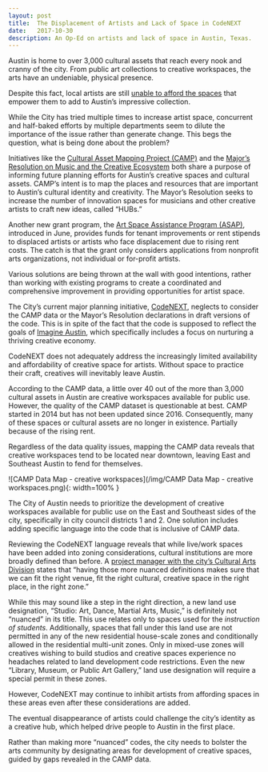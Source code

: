```yaml
---
layout: post
title:  The Displacement of Artists and Lack of Space in CodeNEXT
date:   2017-10-30
description: An Op-Ed on artists and lack of space in Austin, Texas. 
---
```


Austin is home to over 3,000 cultural assets that reach every nook and cranny of the city. 
From public art collections to creative workspaces, the arts have an undeniable, physical presence. 

Despite this fact, local artists are still 
[unable to afford the spaces](https://www.austinchronicle.com/music/2016-05-27/we-cant-make-it-here-anymore/) 
that empower them to add to Austin’s impressive collection. 

While the City has tried multiple times to increase artist space, concurrent and half-baked efforts by 
multiple departments seem to dilute the importance of the issue rather than generate change. This 
begs the question, what is being done about the problem?  

Initiatives like the [Cultural Asset Mapping Project (CAMP)](https://austintexas.gov/department/cultural-asset-mapping-project)
and the [Major’s Resolution on Music and the Creative Ecosystem](https://www.austinchronicle.com/arts/2017-02-24/mayors-omnibus-resolution-a-year-later/) 
both share a purpose of informing future planning efforts for Austin’s creative spaces and cultural assets. 
CAMP’s intent is to map the places and resources that are important to Austin’s cultural identity and creativity. 
The Mayor’s Resolution seeks to increase the number of innovation spaces for musicians and other creative artists 
to craft new ideas, called “HUBs.” 

Another new grant program, the [Art Space Assistance Program (ASAP)](austintexas.gov/page/art-space-assistance-program-asap), 
introduced in June, provides funds for tenant improvements or rent stipends to displaced artists or artists who face 
displacement due to rising rent costs. The catch is that the grant only considers applications from nonprofit arts 
organizations, not individual or for-profit artists. 

Various solutions are being thrown at the wall with good intentions, rather than working with existing programs to 
create a coordinated and comprehensive improvement in providing opportunities for artist space.

The City’s current major planning initiative, [CodeNEXT](https://www.austintexas.gov/codenext), neglects to 
consider the CAMP data or the Mayor’s Resolution declarations in draft versions of the code. This is in spite 
of the fact that the code is supposed to reflect the goals of 
[Imagine Austin](http://www.austintexas.gov/page/creativeeconomy), which specifically includes a focus on nurturing 
a thriving creative economy. 

CodeNEXT does not adequately address the increasingly limited availability and affordability of creative space for 
artists. Without space to practice their craft, creatives will inevitably leave Austin. 

According to the CAMP data, a little over 40 out of the more than 3,000 cultural assets in Austin are creative workspaces 
available for public use. However, the quality of the CAMP dataset is questionable at best. CAMP started in 2014 but 
has not been updated since 2016. Consequently, many of these spaces or cultural assets are no longer in existence. 
Partially because of the rising rent. 

Regardless of the data quality issues, mapping the CAMP data reveals that creative workspaces tend to be located 
near downtown, leaving East and Southeast Austin to fend for themselves.

![CAMP Data Map - creative workspaces](/img/CAMP Data Map - creative workspaces.png){: width=100% }

The City of Austin needs to prioritize the development of creative workspaces available for public use on the East 
and Southeast sides of the city, specifically in city council districts 1 and 2. One solution includes adding 
specific language into the code that is inclusive of CAMP data.

Reviewing the CodeNEXT language reveals that while live/work spaces have been added into zoning considerations, 
cultural institutions are more broadly defined than before. A 
[project manager with the city’s Cultural Arts Division](http://kut.org/post/how-will-codenext-apply-arts-spaces-austin) states that 
“having those more nuanced definitions makes sure that we can fit the right venue, fit the right cultural, 
creative space in the right place, in the right zone.”  

While this may sound like a step in the right direction, a new land use designation, 
“Studio: Art, Dance, Martial Arts, Music,” is definitely not “nuanced” in its title. This use relates only to spaces used 
for the *instruction of students*. Additionally, spaces that fall under this land use are not permitted in any of the 
new residential house-scale zones and conditionally allowed in the residential multi-unit zones. Only in mixed-use zones 
will creatives wishing to build studios and creative spaces experience no headaches related to land development code 
restrictions. Even the new “Library, Museum, or Public Art Gallery,” land use designation will require a special 
permit in these zones. 

However, CodeNEXT may continue to inhibit artists from affording spaces in these areas even after these considerations 
are added. 

The eventual disappearance of artists could challenge the city’s identity as a creative hub, which helped drive 
people to Austin in the first place.

Rather than making more “nuanced” codes, the city needs to bolster the arts community by designating areas for 
development of creative spaces, guided by gaps revealed in the CAMP data.
